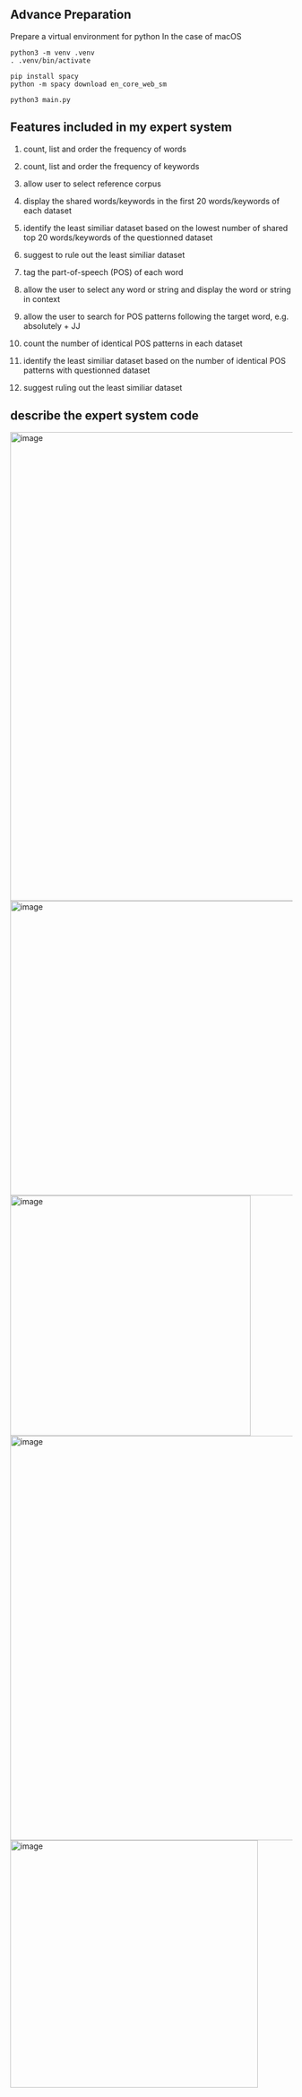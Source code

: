 ## Advance Preparation
Prepare a virtual environment for python
In the case of macOS
```
python3 -m venv .venv
. .venv/bin/activate
```

```
pip install spacy
python -m spacy download en_core_web_sm
```

```
python3 main.py
```

## Features included in my expert system

1. count, list and order the frequency of words
2. count, list and order the frequency of keywords
3. allow user to select reference corpus

4. display the shared words/keywords in the first 20 words/keywords of each dataset
5. identify the least similiar dataset based on the lowest number of shared top 20 words/keywords of the questionned dataset
6. suggest to rule out the least similiar dataset

7. tag the part-of-speech (POS) of each word
8. allow the user to select any word or string and display the word or string in context
9. allow the user to search for POS patterns following the target word, e.g. absolutely + JJ
10. count the number of identical POS patterns in each dataset
11. identify the least similiar dataset based on the number of identical POS patterns with questionned dataset
12. suggest ruling out the least similiar dataset

## describe the expert system code
<img width="837" alt="image" src="https://github.com/mnt3710/ExpertWithPython/assets/70579191/a4004980-005d-466a-94b4-7e5589428e0c">
<img width="526" alt="image" src="https://github.com/mnt3710/ExpertWithPython/assets/70579191/8405699c-f1c6-4120-8b0d-4a7203f47179">
<img width="429" alt="image" src="https://github.com/mnt3710/ExpertWithPython/assets/70579191/0302bf16-a591-451b-b69b-72bc0d55c98f">
<img width="722" alt="image" src="https://github.com/mnt3710/ExpertWithPython/assets/70579191/fc805483-8429-4050-87c9-a51d91dfaa8d">
<img width="442" alt="image" src="https://github.com/mnt3710/ExpertWithPython/assets/70579191/787670e2-5df8-4888-8ad7-a44a94826491">


